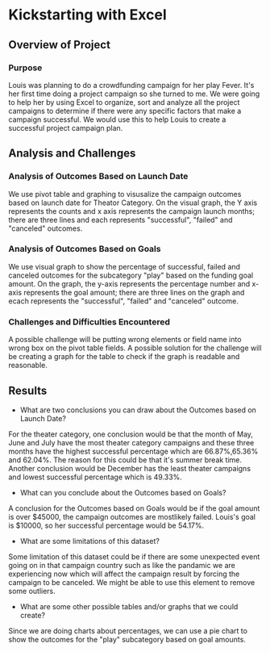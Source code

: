 # Kickstarting with Excel

## Overview of Project

### Purpose
Louis was planning to do a crowdfunding campaign for her play Fever. It's her first time doing a project campaign so she turned to me. We were going to help her by using Excel to organize, sort and analyze all the project campaigns to determine if there were any specific factors that make a campaign successful. We would use this to help Louis to create a successful project campaign plan.
## Analysis and Challenges

### Analysis of Outcomes Based on Launch Date
We use pivot table and graphing to visusalize the campaign outcomes based on launch date for Theator Category. On the visual graph, the Y axis represents the counts and x axis represents the campaign launch months; there are three lines and each represents "successful", "failed" and "canceled" outcomes. 
### Analysis of Outcomes Based on Goals
We use visual graph to show the percentage of successful, failed and canceled outcomes for the subcategory "play" based on the funding goal amount. On the graph, the y-axis represents the percentage number and x-axis represents the goal amount; there are three lines on the graph and ecach represents the "successful", "failed" and "canceled" outcome.

### Challenges and Difficulties Encountered
A possible challenge will be putting wrong elements or field name into wrong box on the pivot table fields. A possible solution for the challenge will be creating a graph for the table to check if the graph is readable and reasonable.
## Results

- What are two conclusions you can draw about the Outcomes based on Launch Date?

For the theater category, one conclusion would be that the month of May, June and July have the most theater category campaigns and these three months have the highest successful percentage which are 66.87%,65.36% and 62.04%. The reason for this could be that it's summer break time. Another conclusion would be December has the least theater campaigns and lowest successful percentage which is 49.33%.


- What can you conclude about the Outcomes based on Goals?

A conclusion for the Outcomes based on Goals would be if the goal amount is over $45000, the campaign outcomes are mostlikely failed. Louis's goal is $10000, so her successful percentage would be 54.17%.


- What are some limitations of this dataset?

Some limitation of this dataset could be if there are some unexpected event going on in that campaign country such as like the pandamic we are experiencing now which will affect the campaign result by forcing the campaign to be canceled. We might be able to use this element to remove some outliers. 



- What are some other possible tables and/or graphs that we could create?

Since we are doing charts about percentages, we can use a pie chart to show the outcomes for the "play" subcategory based on goal amounts.
